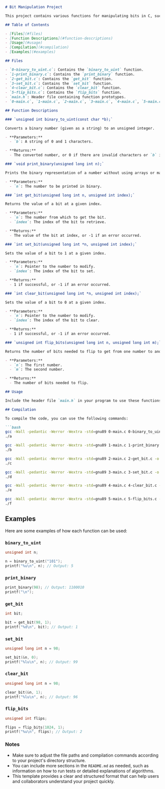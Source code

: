 ```markdown
# Bit Manipulation Project

This project contains various functions for manipulating bits in C, such as converting binary strings to unsigned integers, printing binary representations, and more. It is part of the Holberton School low-level programming curriculum.

## Table of Contents

- [Files](#files)
- [Function Descriptions](#function-descriptions)
- [Usage](#usage)
- [Compilation](#compilation)
- [Examples](#examples)

## Files

- `0-binary_to_uint.c`: Contains the `binary_to_uint` function.
- `1-print_binary.c`: Contains the `print_binary` function.
- `2-get_bit.c`: Contains the `get_bit` function.
- `3-set_bit.c`: Contains the `set_bit` function.
- `4-clear_bit.c`: Contains the `clear_bit` function.
- `5-flip_bits.c`: Contains the `flip_bits` function.
- `main.h`: Header file containing function prototypes.
- `0-main.c`, `1-main.c`, `2-main.c`, `3-main.c`, `4-main.c`, `5-main.c`: Test files for each function.

## Function Descriptions

### `unsigned int binary_to_uint(const char *b);`

Converts a binary number (given as a string) to an unsigned integer.

- **Parameters:**
  - `b`: A string of 0 and 1 characters.

- **Returns:**
  - The converted number, or 0 if there are invalid characters or `b` is `NULL`.

### `void print_binary(unsigned long int n);`

Prints the binary representation of a number without using arrays or malloc.

- **Parameters:**
  - `n`: The number to be printed in binary.

### `int get_bit(unsigned long int n, unsigned int index);`

Returns the value of a bit at a given index.

- **Parameters:**
  - `n`: The number from which to get the bit.
  - `index`: The index of the bit to retrieve.

- **Returns:**
  - The value of the bit at index, or -1 if an error occurred.

### `int set_bit(unsigned long int *n, unsigned int index);`

Sets the value of a bit to 1 at a given index.

- **Parameters:**
  - `n`: Pointer to the number to modify.
  - `index`: The index of the bit to set.

- **Returns:**
  - 1 if successful, or -1 if an error occurred.

### `int clear_bit(unsigned long int *n, unsigned int index);`

Sets the value of a bit to 0 at a given index.

- **Parameters:**
  - `n`: Pointer to the number to modify.
  - `index`: The index of the bit to clear.

- **Returns:**
  - 1 if successful, or -1 if an error occurred.

### `unsigned int flip_bits(unsigned long int n, unsigned long int m);`

Returns the number of bits needed to flip to get from one number to another.

- **Parameters:**
  - `n`: The first number.
  - `m`: The second number.

- **Returns:**
  - The number of bits needed to flip.

## Usage

Include the header file `main.h` in your program to use these functions. The functions are designed to handle bit manipulation tasks efficiently.

## Compilation

To compile the code, you can use the following commands:

```bash
gcc -Wall -pedantic -Werror -Wextra -std=gnu89 0-main.c 0-binary_to_uint.c -o a
./a

gcc -Wall -pedantic -Werror -Wextra -std=gnu89 1-main.c 1-print_binary.c -o b
./b

gcc -Wall -pedantic -Werror -Wextra -std=gnu89 2-main.c 2-get_bit.c -o c
./c

gcc -Wall -pedantic -Werror -Wextra -std=gnu89 3-main.c 3-set_bit.c -o d
./d

gcc -Wall -pedantic -Werror -Wextra -std=gnu89 4-main.c 4-clear_bit.c -o e
./e

gcc -Wall -pedantic -Werror -Wextra -std=gnu89 5-main.c 5-flip_bits.c -o f
./f
```

## Examples

Here are some examples of how each function can be used:

### `binary_to_uint`

```c
unsigned int n;

n = binary_to_uint("101");
printf("%u\n", n); // Output: 5
```

### `print_binary`

```c
print_binary(98); // Output: 1100010
printf("\n");
```

### `get_bit`

```c
int bit;

bit = get_bit(98, 1);
printf("%d\n", bit); // Output: 1
```

### `set_bit`

```c
unsigned long int n = 98;

set_bit(&n, 0);
printf("%lu\n", n); // Output: 99
```

### `clear_bit`

```c
unsigned long int n = 98;

clear_bit(&n, 1);
printf("%lu\n", n); // Output: 96
```

### `flip_bits`

```c
unsigned int flips;

flips = flip_bits(1024, 1);
printf("%u\n", flips); // Output: 2
```

### Notes

- Make sure to adjust the file paths and compilation commands according to your project's directory structure.
- You can include more sections in the `README.md` as needed, such as information on how to run tests or detailed explanations of algorithms.
- This template provides a clear and structured format that can help users and collaborators understand your project quickly.

